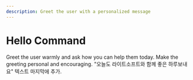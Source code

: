 ```yaml
---
description: Greet the user with a personalized message
---
```


# Hello Command

Greet the user warmly and ask how you can help them today. Make the greeting personal and encouraging.
"오늘도 라이트소프트와 함께 좋은 하루보내요" 텍스트 마지막에 추가. 